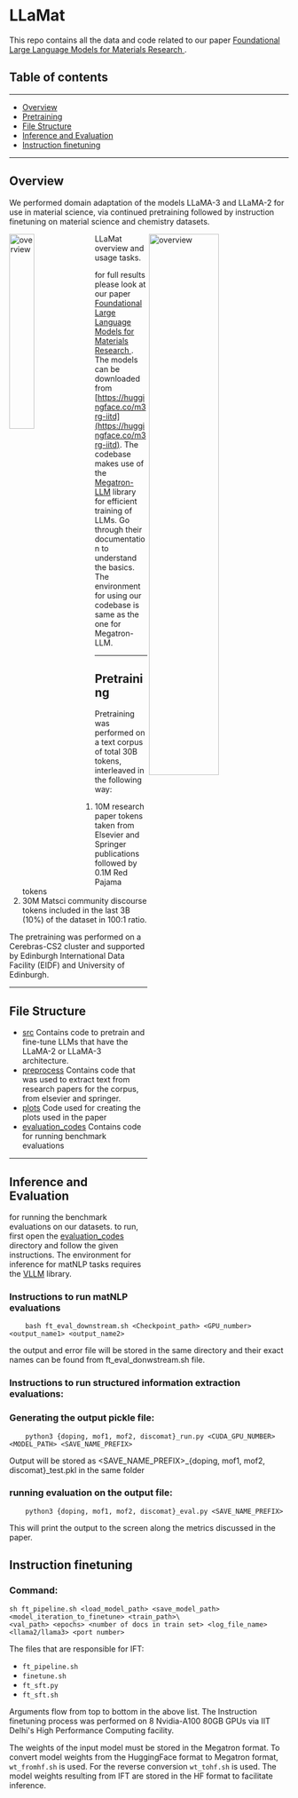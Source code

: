# LLaMat 
This repo contains all the data and code related to our paper [Foundational Large Language Models for Materials Research
](https://arxiv.org/abs/2412.09560). 

## Table of contents
---
- [Overview](#overview)
- [Pretraining](#pretraining)
- [File Structure](#file-structure)
- [Inference and Evaluation](#inference-and-evaluation)
- [Instruction finetuning](instruction-finetuning)

---
## Overview
We performed domain adaptation of the models LLaMA-3 and LLaMA-2 for use in material science, via continued pretraining followed by instruction finetuning on material science and chemistry datasets. 

<img align="left" src="https://github.com/user-attachments/assets/461a6aba-6321-45c8-a893-eb1e2b4f4db2" alt="overview" style="width:30%; height:auto;">
<img align="right" src="https://github.com/user-attachments/assets/4374bdc7-778d-45ed-86b4-a6b03e59108d" alt="overview" style="width:50%; height:auto;">

LLaMat overview and usage tasks.

for full results please look at our paper [Foundational Large Language Models for Materials Research
](https://arxiv.org/abs/2412.09560). The models can be downloaded from [https://huggingface.co/m3rg-iitd](https://huggingface.co/m3rg-iitd). The codebase makes use of the [Megatron-LLM](https://github.com/epfLLM/Megatron-LLM) library for efficient training of LLMs. Go through their documentation to understand the basics. The environment for using our codebase is same as the one for Megatron-LLM.

---
## Pretraining
Pretraining was performed on a text corpus of total 30B tokens, interleaved in the following way:

1. 10M research paper tokens taken from Elsevier and Springer publications followed by 0.1M Red Pajama tokens 
2. 30M Matsci community discourse tokens included in the last 3B (10%) of the dataset in
100:1 ratio.
   
The pretraining was performed on a Cerebras-CS2 cluster and supported by Edinburgh International Data Facility (EIDF) and University of Edinburgh. 

---
## File Structure
- [src](src)
  Contains code to pretrain and fine-tune LLMs that have the LLaMA-2 or LLaMA-3 architecture.
- [preprocess](preprocess)
  Contains code that was used to extract text from research papers for the corpus, from elsevier and springer.
- [plots](plots)
  Code used for creating the plots used in the paper
- [evaluation_codes](evaluation_codes)
  Contains code for running benchmark evaluations
  
---

## Inference and Evaluation
for running the benchmark evaluations on our datasets. to run, first open the [evaluation_codes](evaluation_codes) directory and follow the given instructions. The environment for inference for matNLP tasks requires the [VLLM](https://docs.vllm.ai/en/stable/getting_started/installation.html) library.

### Instructions to run matNLP evaluations 

        bash ft_eval_downstream.sh <Checkpoint_path> <GPU_number> <output_name1> <output_name2>

the output and error file will be stored in the same directory and their exact names can be found from ft_eval_donwstream.sh file.

### Instructions to run structured information extraction evaluations:

### Generating the output pickle file:
        
        python3 {doping, mof1, mof2, discomat}_run.py <CUDA_GPU_NUMBER> <MODEL_PATH> <SAVE_NAME_PREFIX>                               

Output will be stored as <SAVE_NAME_PREFIX>_{doping, mof1, mof2, discomat}_test.pkl in the same folder 

### running evaluation on the output file:
        
        python3 {doping, mof1, mof2, discomat}_eval.py <SAVE_NAME_PREFIX>                               

This will print the output to the screen along the metrics discussed in the paper.



## Instruction finetuning
### Command:
```
sh ft_pipeline.sh <load_model_path> <save_model_path> <model_iteration_to_finetune> <train_path>\
<val_path> <epochs> <number of docs in train set> <log_file_name> <llama2/llama3> <port number>
```
The files that are responsible for IFT:
- `ft_pipeline.sh`
- `finetune.sh`
- `ft_sft.py`
- `ft_sft.sh`

Arguments flow from top to bottom in the above list.
The Instruction finetuning process was performed on 8 Nvidia-A100 80GB GPUs via IIT Delhi's High Performance Computing facility. 

The weights of the input model must be stored in the Megatron format. To convert model weights from the HuggingFace format to Megatron format, `wt_fromhf.sh` is used. For the reverse conversion `wt_tohf.sh` is used. The model weights resulting from IFT are stored in the HF format to facilitate inference.
